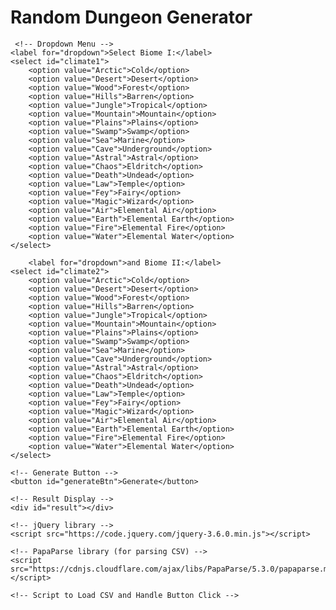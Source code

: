 <html>
  <head>
    <meta charset="UTF-8">
    <title>Random Dungeon Generator</title>

  </head>
  <body>
    <h1>Random Dungeon Generator</h1>
 
     <!-- Dropdown Menu -->
    <label for="dropdown">Select Biome I:</label>
    <select id="climate1">
        <option value="Arctic">Cold</option>
        <option value="Desert">Desert</option>
        <option value="Wood">Forest</option>
        <option value="Hills">Barren</option>
        <option value="Jungle">Tropical</option>
        <option value="Mountain">Mountain</option>
        <option value="Plains">Plains</option>
        <option value="Swamp">Swamp</option>
        <option value="Sea">Marine</option>
        <option value="Cave">Underground</option>
        <option value="Astral">Astral</option>
        <option value="Chaos">Eldritch</option>
        <option value="Death">Undead</option>
        <option value="Law">Temple</option>
        <option value="Fey">Fairy</option>
        <option value="Magic">Wizard</option>
        <option value="Air">Elemental Air</option>
        <option value="Earth">Elemental Earth</option>
        <option value="Fire">Elemental Fire</option>
        <option value="Water">Elemental Water</option>																	
    </select>

        <label for="dropdown">and Biome II:</label>
    <select id="climate2">
        <option value="Arctic">Cold</option>
        <option value="Desert">Desert</option>
        <option value="Wood">Forest</option>
        <option value="Hills">Barren</option>
        <option value="Jungle">Tropical</option>
        <option value="Mountain">Mountain</option>
        <option value="Plains">Plains</option>
        <option value="Swamp">Swamp</option>
        <option value="Sea">Marine</option>
        <option value="Cave">Underground</option>
        <option value="Astral">Astral</option>
        <option value="Chaos">Eldritch</option>
        <option value="Death">Undead</option>
        <option value="Law">Temple</option>
        <option value="Fey">Fairy</option>
        <option value="Magic">Wizard</option>
        <option value="Air">Elemental Air</option>
        <option value="Earth">Elemental Earth</option>
        <option value="Fire">Elemental Fire</option>
        <option value="Water">Elemental Water</option>																	
    </select>

    <!-- Generate Button -->
    <button id="generateBtn">Generate</button>

    <!-- Result Display -->
    <div id="result"></div>

    <!-- jQuery library -->
    <script src="https://code.jquery.com/jquery-3.6.0.min.js"></script>

    <!-- PapaParse library (for parsing CSV) -->
    <script src="https://cdnjs.cloudflare.com/ajax/libs/PapaParse/5.3.0/papaparse.min.js"></script>

    <!-- Script to Load CSV and Handle Button Click -->
<script>
    $(document).ready(function() {
        $("#generateBtn").click(function() {
            var selectedValue = $("#climate1").val(); // Get the selected value

            if (selectedValue) {
                // Load the CSV file
                $.get("/path/to/your/Monster - Index.csv", function(data) {
                    // Parse the CSV data
                    Papa.parse(data, {
                        header: true,
                        complete: function(results) {
                            var filteredRows = results.data.filter(function(row) {
                                // Assuming the second column to be checked starts with selectedValue and third column contains TRUE
                                return row[Object.keys(row)[1]].startsWith(selectedValue) && row[Object.keys(row)[2]] === "TRUE";
                            });

                            if (filteredRows.length > 0) {
                                var uniqueRandomValues = [];
                                var indices = [];

                                while (uniqueRandomValues.length < 3 && indices.length < filteredRows.length) {
                                    // Generate a random index
                                    var randomIndex = Math.floor(Math.random() * filteredRows.length);
                                    
                                    // Check if this index has already been used
                                    if (!indices.includes(randomIndex)) {
                                        indices.push(randomIndex);
                                        uniqueRandomValues.push(filteredRows[randomIndex][Object.keys(filteredRows[randomIndex])[0]]);
                                    }
                                }

                                $("#result").html("Generated values: " + uniqueRandomValues.join(", "));
                            } else {
                                $("#result").html("No matching rows found.");
                            }
                        }
                    });
                });
            } else {
                $("#result").html("Please select a climate option.");
            }
        });
    });
</script>
      
  </body>
</html>
